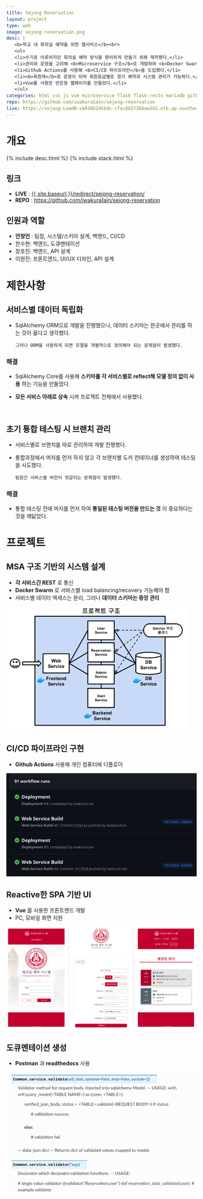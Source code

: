 ```yaml
---
title: Sejong Reservation
layout: project
type: web
image: sejong-reservation.png
desc: |
   <b>학교 내 회의실 예약을 위한 웹서비스</b><br>
   <ul>
   <li>수기로 이루어지던 회의실 예약 방식을 편리하게 만들기 위해 제작했다.</li>
   <li>관리와 운영을 고려해 <b>Microservice 구조</b>로 개발하여 <b>Docker Swarm</b>을 사용해서 디플로이 했다.</li>
   <li>Github Actions를 사용해 <b>CI/CD 파이프라인</b>을 도입했다.</li>
   <li><b>회원제</b>로 운영이 되며 회원등급별로 정기 예약과 시스템 관리가 가능하다.</li>
   <li>Vue를 사용한 반응형 웹페이지를 만들었다.</li>
   </ul>
categories: html css js vue microservice flask flask-restx mariadb github-actions CI/CD docker docker-compose docker-swarm 
repo: https://github.com/iwakura1ain/sejong-reservation
live: https://sejong-LoadB-vkR3OU14tbdc-cfac865726bae2d2.elb.ap-southeast-2.amazonaws.com
---
```



# 개요

{% include desc.html %}
{% include stack.html %}


## 링크

-   **LIVE** : <a href="{{ site.baseurl }}/redirect/sejong-reservation/">{{ site.baseurl }}/redirect/sejong-reservation/</a>
-   **REPO** : <a href="<https://github.com/iwakura1ain/sejong-reservation>"><https://github.com/iwakura1ain/sejong-reservation></a>


## 인원과 역할

-   **안창언** : 팀장, 시스템/스키마 설계, 백엔드, CI/CD
-   한수현: 백엔드, 도큐멘테이션
-   장호진: 백엔드, API 설계
-   이원진: 프론트엔드, UI/UX 디자인, API 설계


# 제한사항


## 서비스별 데이터 독립화

-   SqlAlchemy ORM으로 개발을 진행했으나, 데이터 스키마는 한곳에서 관리를 하는 것이 옳다고 생각했다.
    
        그러나 ORM을 사용하게 되면 모델을 개별적으로 정의해야 되는 문제점이 발생했다.


### 해결

-   SqlAlchemy Core를 사용해 **스키마를 각 서비스별로 reflect해 모델 정의 없이 사용** 하는 기능을 만들었다.
-   **모든 서비스 아래로 상속** 시켜 프로젝트 전체에서 사용했다.
    
    <br>


## 초기 통합 테스팅 시 브랜치 관리

-   서비스별로 브랜치를 따로 관리하여 개발 진행했다.
-   통합과정에서 머지를 먼저 하지 않고 각 브랜치별 도커 컨테이너를 생성하여 테스팅을 시도했다. 
    
        팀원간 서비스별 버전이 엇갈리는 문제점이 발생했다.


### 해결

-   통합 테스팅 전에 머지를 먼저 하여 **통일된 테스팅 버전을 만드는 것** 이 중요하다는 것을 깨닳았다.


# 프로젝트


## MSA 구조 기반의 시스템 설계

-   **각 서비스간 REST** 로 통신
-   **Docker Swarm** 로 서비스별 load balancing/recovery 가능해야 함
-   서비스별 데이터 액세스는 분리, 그러나 **데이터 스키마는 중앙 관리**

![img](./sejong-reservation-architecture.png)


## CI/CD 파이프라인 구현

-   **Github Actions** 사용해 개인 컴퓨터에 디플로이

![img](./sejong-reservation-cicd.png)


## Reactive한 SPA 기반 UI

-   **Vue** 를 사용한 프론트엔드 개발
-   PC, 모바일 화면 지원

![img](./sejong-reservation-ui.png)


## 도큐멘테이션 생성

-   **Postman** 과 **readthedocs** 사용

![img](./sejong-reservation-doc.png)
